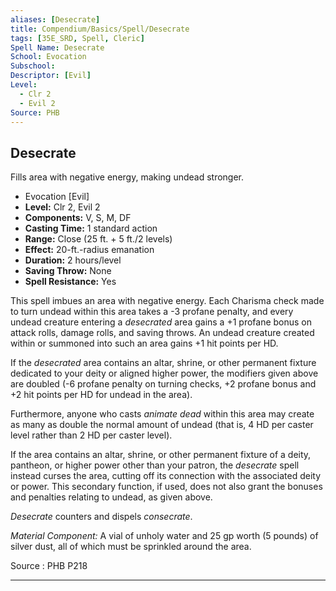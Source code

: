 ```yaml
---
aliases: [Desecrate]
title: Compendium/Basics/Spell/Desecrate
tags: [35E_SRD, Spell, Cleric]
Spell Name: Desecrate
School: Evocation
Subschool: 
Descriptor: [Evil]
Level:
  - Clr 2
  - Evil 2
Source: PHB
---
```



## Desecrate

Fills area with negative energy, making undead stronger.

*   Evocation [Evil]
*   **Level:** Clr 2, Evil 2
*   **Components:** V, S, M, DF
*   **Casting Time:** 1 standard action
*   **Range:** Close (25 ft. + 5 ft./2 levels)
*   **Effect:** 20-ft.-radius emanation
*   **Duration:** 2 hours/level
*   **Saving Throw:** None
*   **Spell Resistance:** Yes

<p>This spell imbues an area with negative energy. Each Charisma check made to turn undead within this area takes a -3 profane penalty, and every undead creature entering a <i>desecrated</i> area gains a +1 profane bonus on attack rolls, damage rolls, and saving throws. An undead creature created within or summoned into such an area gains +1 hit points per HD.</p><p>If the <i>desecrated</i> area contains an altar, shrine, or other permanent fixture dedicated to your deity or aligned higher power, the modifiers given above are doubled (-6 profane penalty on turning checks, +2 profane bonus and +2 hit points per HD for undead in the area).</p><p>Furthermore, anyone who casts <i>animate dead</i> within this area may create as many as double the normal amount of undead (that is, 4 HD per caster level rather than 2 HD per caster level).</p><p>If the area contains an altar, shrine, or other permanent fixture of a deity, pantheon, or higher power other than your patron, the <i>desecrate</i> spell instead curses the area, cutting off its connection with the associated deity or power. This secondary function, if used, does not also grant the bonuses and penalties relating to undead, as given above.</p><p><i>Desecrate</i> counters and dispels <i>consecrate</i>.</p><p><i>Material Component:</i> A vial of unholy water and 25 gp worth (5 pounds) of silver dust, all of which must be sprinkled around the area.</p>

Source : PHB P218

---

